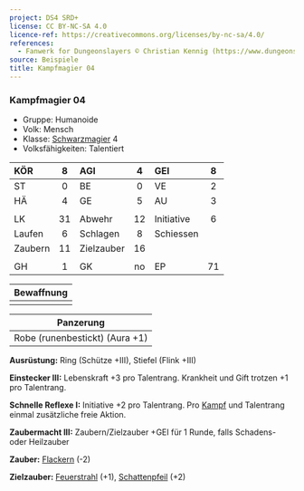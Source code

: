 ```yaml
---
project: DS4 SRD+
license: CC BY-NC-SA 4.0
licence-ref: https://creativecommons.org/licenses/by-nc-sa/4.0/
references: 
  - Fanwerk for Dungeonslayers © Christian Kennig (https://www.dungeonslayers.net/)
source: Beispiele
title: Kampfmagier 04
---
```


### Kampfmagier 04

- Gruppe: Humanoide
- Volk: Mensch
- Klasse: [Schwarzmagier](../../grw/charaktere-klasse-schwarzmagier.md) 4
- Volksfähigkeiten: Talentiert

| KÖR     |  8  | AGI        |  4  | GEI        |  8  |
| :------ | :-: | :--------- | :-: | :--------- | :-: |
| ST      |  0  | BE         |  0  | VE         |  2  |
| HÄ      |  4  | GE         |  5  | AU         |  3  |
|         |     |            |     |            |     |
| LK      | 31  | Abwehr     | 12  | Initiative |  6  |
| Laufen  |  6  | Schlagen   |  8  | Schiessen  |     |
| Zaubern | 11  | Zielzauber | 16  |            |     |
|         |     |            |     |            |     |
| GH      |  1  | GK         | no  | EP         | 71  |

| Bewaffnung |
| :--------: |
|            |

|           Panzerung            |
| :----------------------------: |
| Robe (runenbestickt) (Aura +1) |

**Ausrüstung:** Ring (Schütze +III), Stiefel (Flink +III)

**Einstecker III:** Lebenskraft +3 pro Talentrang. Krankheit und Gift trotzen +1 pro Talentrang.

**Schnelle Reflexe I:** Initiative +2 pro Talentrang. Pro [Kampf](../../grw/regeln-kampf.md) und Talentrang einmal zusätzliche freie Aktion.

**Zaubermacht III:** Zaubern/Zielzauber +GEI für 1 Runde, falls Schadens- oder Heilzauber

**Zauber:** [Flackern](../../grw/zauber/flackern.md) (-2)

**Zielzauber:** [Feuerstrahl](../../grw/zauber/feuerstrahl.md) (+1), [Schattenpfeil](../../grw/zauber/schattenpfeil.md) (+2)

